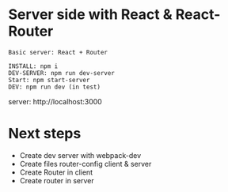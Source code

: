 # Server side with React & React-Router

```
Basic server: React + Router

INSTALL: npm i
DEV-SERVER: npm run dev-server
Start: npm start-server
DEV: npm run dev (in test)
```

server: http://localhost:3000

# Next steps

- Create dev server with webpack-dev
- Create files router-config client & server
- Create Router in client
- Create router in server
